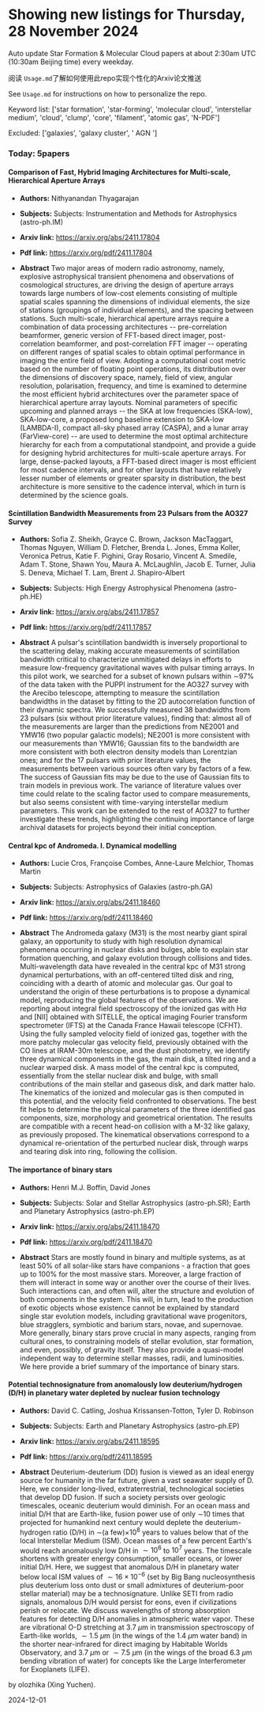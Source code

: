 # Showing new listings for Thursday, 28 November 2024
Auto update Star Formation & Molecular Cloud papers at about 2:30am UTC (10:30am Beijing time) every weekday.


阅读 `Usage.md`了解如何使用此repo实现个性化的Arxiv论文推送

See `Usage.md` for instructions on how to personalize the repo. 


Keyword list: ['star formation', 'star-forming', 'molecular cloud', 'interstellar medium', 'cloud', 'clump', 'core', 'filament', 'atomic gas', 'N-PDF']


Excluded: ['galaxies', 'galaxy cluster', ' AGN ']


### Today: 5papers 
#### Comparison of Fast, Hybrid Imaging Architectures for Multi-scale, Hierarchical Aperture Arrays
 - **Authors:** Nithyanandan Thyagarajan
 - **Subjects:** Subjects:
Instrumentation and Methods for Astrophysics (astro-ph.IM)
 - **Arxiv link:** https://arxiv.org/abs/2411.17804

 - **Pdf link:** https://arxiv.org/pdf/2411.17804

 - **Abstract**
 Two major areas of modern radio astronomy, namely, explosive astrophysical transient phenomena and observations of cosmological structures, are driving the design of aperture arrays towards large numbers of low-cost elements consisting of multiple spatial scales spanning the dimensions of individual elements, the size of stations (groupings of individual elements), and the spacing between stations. Such multi-scale, hierarchical aperture arrays require a combination of data processing architectures -- pre-correlation beamformer, generic version of FFT-based direct imager, post-correlation beamformer, and post-correlation FFT imager -- operating on different ranges of spatial scales to obtain optimal performance in imaging the entire field of view. Adopting a computational cost metric based on the number of floating point operations, its distribution over the dimensions of discovery space, namely, field of view, angular resolution, polarisation, frequency, and time is examined to determine the most efficient hybrid architectures over the parameter space of hierarchical aperture array layouts. Nominal parameters of specific upcoming and planned arrays -- the SKA at low frequencies (SKA-low), SKA-low-core, a proposed long baseline extension to SKA-low (LAMBDA-I), compact all-sky phased array (CASPA), and a lunar array (FarView-core) -- are used to determine the most optimal architecture hierarchy for each from a computational standpoint, and provide a guide for designing hybrid architectures for multi-scale aperture arrays. For large, dense-packed layouts, a FFT-based direct imager is most efficient for most cadence intervals, and for other layouts that have relatively lesser number of elements or greater sparsity in distribution, the best architecture is more sensitive to the cadence interval, which in turn is determined by the science goals.
#### Scintillation Bandwidth Measurements from 23 Pulsars from the AO327 Survey
 - **Authors:** Sofia Z. Sheikh, Grayce C. Brown, Jackson MacTaggart, Thomas Nguyen, William D. Fletcher, Brenda L. Jones, Emma Koller, Veronica Petrus, Katie F. Pighini, Gray Rosario, Vincent A. Smedile, Adam T. Stone, Shawn You, Maura A. McLaughlin, Jacob E. Turner, Julia S. Deneva, Michael T. Lam, Brent J. Shapiro-Albert
 - **Subjects:** Subjects:
High Energy Astrophysical Phenomena (astro-ph.HE)
 - **Arxiv link:** https://arxiv.org/abs/2411.17857

 - **Pdf link:** https://arxiv.org/pdf/2411.17857

 - **Abstract**
 A pulsar's scintillation bandwidth is inversely proportional to the scattering delay, making accurate measurements of scintillation bandwidth critical to characterize unmitigated delays in efforts to measure low-frequency gravitational waves with pulsar timing arrays. In this pilot work, we searched for a subset of known pulsars within $\sim$97% of the data taken with the PUPPI instrument for the AO327 survey with the Arecibo telescope, attempting to measure the scintillation bandwidths in the dataset by fitting to the 2D autocorrelation function of their dynamic spectra. We successfully measured 38 bandwidths from 23 pulsars (six without prior literature values), finding that: almost all of the measurements are larger than the predictions from NE2001 and YMW16 (two popular galactic models); NE2001 is more consistent with our measurements than YMW16; Gaussian fits to the bandwidth are more consistent with both electron density models than Lorentzian ones; and for the 17 pulsars with prior literature values, the measurements between various sources often vary by factors of a few. The success of Gaussian fits may be due to the use of Gaussian fits to train models in previous work. The variance of literature values over time could relate to the scaling factor used to compare measurements, but also seems consistent with time-varying interstellar medium parameters. This work can be extended to the rest of AO327 to further investigate these trends, highlighting the continuing importance of large archival datasets for projects beyond their initial conception.
#### Central kpc of Andromeda. I. Dynamical modelling
 - **Authors:** Lucie Cros, Françoise Combes, Anne-Laure Melchior, Thomas Martin
 - **Subjects:** Subjects:
Astrophysics of Galaxies (astro-ph.GA)
 - **Arxiv link:** https://arxiv.org/abs/2411.18460

 - **Pdf link:** https://arxiv.org/pdf/2411.18460

 - **Abstract**
 The Andromeda galaxy (M31) is the most nearby giant spiral galaxy, an opportunity to study with high resolution dynamical phenomena occurring in nuclear disks and bulges, able to explain star formation quenching, and galaxy evolution through collisions and tides. Multi-wavelength data have revealed in the central kpc of M31 strong dynamical perturbations, with an off-centered tilted disk and ring, coinciding with a dearth of atomic and molecular gas. Our goal to understand the origin of these perturbations is to propose a dynamical model, reproducing the global features of the observations. We are reporting about integral field spectroscopy of the ionized gas with H$\alpha$ and [NII] obtained with SITELLE, the optical imaging Fourier transform spectrometer (IFTS) at the Canada France Hawaii telescope (CFHT). Using the fully sampled velocity field of ionized gas, together with the more patchy molecular gas velocity field, previously obtained with the CO lines at IRAM-30m telescope, and the dust photometry, we identify three dynamical components in the gas, the main disk, a tilted ring and a nuclear warped disk. A mass model of the central kpc is computed, essentially from the stellar nuclear disk and bulge, with small contributions of the main stellar and gaseous disk, and dark matter halo. The kinematics of the ionized and molecular gas is then computed in this potential, and the velocity field confronted to observations. The best fit helps to determine the physical parameters of the three identified gas components, size, morphology and geometrical orientation. The results are compatible with a recent head-on collision with a M-32 like galaxy, as previously proposed. The kinematical observations correspond to a dynamical re-orientation of the perturbed nuclear disk, through warps and tearing disk into ring, following the collision.
#### The importance of binary stars
 - **Authors:** Henri M.J. Boffin, David Jones
 - **Subjects:** Subjects:
Solar and Stellar Astrophysics (astro-ph.SR); Earth and Planetary Astrophysics (astro-ph.EP)
 - **Arxiv link:** https://arxiv.org/abs/2411.18470

 - **Pdf link:** https://arxiv.org/pdf/2411.18470

 - **Abstract**
 Stars are mostly found in binary and multiple systems, as at least 50% of all solar-like stars have companions - a fraction that goes up to 100% for the most massive stars. Moreover, a large fraction of them will interact in some way or another over the course of their lives. Such interactions can, and often will, alter the structure and evolution of both components in the system. This will, in turn, lead to the production of exotic objects whose existence cannot be explained by standard single star evolution models, including gravitational wave progenitors, blue stragglers, symbiotic and barium stars, novae, and supernovae. More generally, binary stars prove crucial in many aspects, ranging from cultural ones, to constraining models of stellar evolution, star formation, and even, possibly, of gravity itself. They also provide a quasi-model independent way to determine stellar masses, radii, and luminosities. We here provide a brief summary of the importance of binary stars.
#### Potential technosignature from anomalously low deuterium/hydrogen (D/H) in planetary water depleted by nuclear fusion technology
 - **Authors:** David C. Catling, Joshua Krissansen-Totton, Tyler D. Robinson
 - **Subjects:** Subjects:
Earth and Planetary Astrophysics (astro-ph.EP)
 - **Arxiv link:** https://arxiv.org/abs/2411.18595

 - **Pdf link:** https://arxiv.org/pdf/2411.18595

 - **Abstract**
 Deuterium-deuterium (DD) fusion is viewed as an ideal energy source for humanity in the far future, given a vast seawater supply of D. Here, we consider long-lived, extraterrestrial, technological societies that develop DD fusion. If such a society persists over geologic timescales, oceanic deuterium would diminish. For an ocean mass and initial D/H that are Earth-like, fusion power use of only $\sim$10 times that projected for humankind next century would deplete the deuterium-hydrogen ratio (D/H) in $\sim$(a few)$\times 10^8$ years to values below that of the local Interstellar Medium (ISM). Ocean masses of a few percent Earth's would reach anomalously low D/H in $\sim10^6$ to $10^7$ years. The timescale shortens with greater energy consumption, smaller oceans, or lower initial D/H. Here, we suggest that anomalous D/H in planetary water below local ISM values of $\sim16\times 10^{-6}$ (set by Big Bang nucleosynthesis plus deuterium loss onto dust or small admixtures of deuterium-poor stellar material) may be a technosignature. Unlike SETI from radio signals, anomalous D/H would persist for eons, even if civilizations perish or relocate. We discuss wavelengths of strong absorption features for detecting D/H anomalies in atmospheric water vapor. These are vibrational O-D stretching at 3.7 $\mu$m in transmission spectroscopy of Earth-like worlds, $\sim1.5$ $\mu$m (in the wings of the 1.4 $\mu$m water band) in the shorter near-infrared for direct imaging by Habitable Worlds Observatory, and 3.7 $\mu$m or $\sim7.5$ $\mu$m (in the wings of the broad 6.3 $\mu$m bending vibration of water) for concepts like the Large Interferometer for Exoplanets (LIFE).


by olozhika (Xing Yuchen). 


2024-12-01

